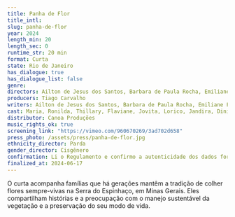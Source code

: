 ```yaml
---
title: Panha de Flor
title_intl: 
slug: panha-de-flor
year: 2024
length_min: 20
length_sec: 0
runtime_str: 20 min
format: Curta
state: Rio de Janeiro
has_dialogue: true
has_dialogue_list: false
genre: 
directors: Ailton de Jesus dos Santos, Barbara de Paula Rocha, Emiliane Fernanda dos Santos, Flaviane Hermínia dos Santos Fernandes, Hugo Walber Alves, Raiane Daliane de Paula, Ronilda do Nascimento dos Santos, Sivany Aguiar
producers: Tiago Carvalho
writers: Ailton de Jesus dos Santos, Barbara de Paula Rocha, Emiliane Fernanda dos Santos, Flaviane Hermínia dos Santos Fernandes, Hugo Walber Alves, Raiane Daliane de Paula, Ronilda do Nascimento dos Santos, Sivany Aguiar
cast: Maria, Ronilda, Thillary, Flaviane, Jovita, Lorico, Jandira, Dinilza, Elimiliane, Sivany, Fernando e Luisinho
distributor: Canoa Produções
music_rights_ok: true
screening_link: "https://vimeo.com/960670269/3ad702d658"
press_photo: /assets/press/panha-de-flor.jpg
ethnicity_director: Parda
gender_director: Cisgênero
confirmation: Li o Regulamento e confirmo a autenticidade dos dados fornecido nesta ficha de inscrição.
finalized_at: 2024-06-17
---
```


O curta acompanha famílias que há gerações mantêm a tradição de colher flores sempre-vivas na Serra do Espinhaço, em Minas Gerais. Eles compartilham histórias e a preocupação com o manejo sustentável da vegetação e a preservação do seu modo de vida.
